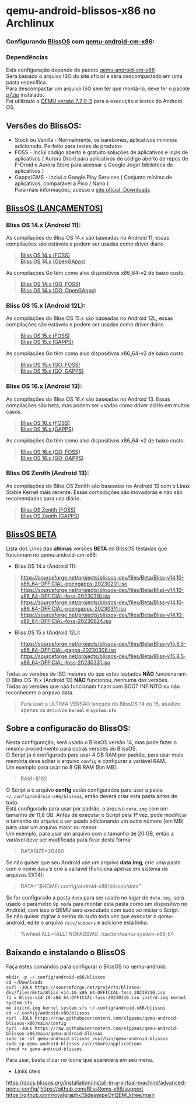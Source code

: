 # qemu-android-blissos-x86 no Archlinux

### Configurando [BlissOS](https://blissos.org/) com [qemu-android-cm-x86](https://aur.archlinux.org/packages/qemu-android-cm-x86):

### Dependências

Esta configuração depende do pacote [qemu-android-cm-x86](https://aur.archlinux.org/packages/qemu-android-cm-x86)  
Será baixado o arquivo ISO do site oficial e será descompactado em uma pasta específica.  
Para descompactar um arquivo ISO sem ter que montá-lo, deve ter o pacote [p7zip](https://archlinux.org/packages/extra/x86_64/p7zip/) instalado.  
Foi utilizado o [QEMU versão 7.2.0-3](https://archlinux.org/packages/?sort=&q=qemu-system-x86) para a execução e testes do Android OS.  

## Versões do BlissOS:  

* Stock ou Vanilla - Normalmente, os barebones, aplicativos mínimos adicionado. Perfeito para testes de produtos  
* FOSS - Inclui código aberto e gratuito soluções de aplicativos e lojas de aplicativos ( Aurora Droid para aplicativos de código aberto de repos de F-Droid e Aurora Store para acessar o Google Jogar biblioteca de aplicativos )  
* Gapps/GMS - Inclui o Google Play Services ( Conjunto mínimo de aplicativos, comparável a Pico / Nano )  
Para mais informações, acesse o [site oficial, Downloads](https://blissos.org/index.html#download)  

## [BlissOS (LANÇAMENTOS)](https://blissos.org/index.html#download)  

### Bliss OS 14.x (Android 11):  

As compilações do Bliss OS 14.x são baseadas no Android 11, essas compilações são estáveis e podem ser usadas como driver diário.  

>[Bliss OS 14.x (FOSS)](https://sourceforge.net/projects/blissos-x86/files/Official/BlissOS14/FOSS/Generic/)  
[Bliss OS 14.x (OpenGApps)](https://sourceforge.net/projects/blissos-x86/files/Official/BlissOS14/OpenGApps/Generic/)  

As compilações Go têm como alvo dispositivos x86_64-v2 de baixo custo.  

>[Bliss OS 14.x (GO, FOSS)](https://sourceforge.net/projects/blissos-x86/files/Official/BlissOS14/FOSS/Go/)  
[Bliss OS 14.x (GO, OpenGApps)](https://sourceforge.net/projects/blissos-x86/files/Official/BlissOS14/OpenGApps/Go/)  

### Bliss OS 15.x (Android 12L):  

As compilações do Bliss OS 15.x são baseadas no Android 12L, essas compilações são estáveis e podem ser usadas como driver diário.  

>[Bliss OS 15.x (FOSS)](https://sourceforge.net/projects/blissos-x86/files/Official/BlissOS15/FOSS/Generic/)  
[Bliss OS 15.x (GAPPS)](https://sourceforge.net/projects/blissos-x86/files/Official/BlissOS15/Gapps/Generic/)  

As compilações Go têm como alvo dispositivos x86_64-v2 de baixo custo.  

>[Bliss OS 15.x (GO, FOSS)](https://sourceforge.net/projects/blissos-x86/files/Official/BlissOS15/FOSS/Go/)  
[Bliss OS 15.x (GO, GAPPS)](https://sourceforge.net/projects/blissos-x86/files/Official/BlissOS15/Gapps/Go/)  

### Bliss OS 16.x (Android 13):  

As compilações do Bliss OS 16.x são baseadas no Android 13. Essas compilações são beta, mas podem ser usadas como driver diário em muitos casos.  

>[Bliss OS 16.x (FOSS)](https://sourceforge.net/projects/blissos-x86/files/Official/BlissOS16/FOSS/Generic/)  
[Bliss OS 16.x (GAPPS)](https://sourceforge.net/projects/blissos-x86/files/Official/BlissOS16/Gapps/Generic/)  

As compilações Go têm como alvo dispositivos x86_64-v2 de baixo custo.  

>[Bliss OS 16.x (GO, FOSS)](https://sourceforge.net/projects/blissos-x86/files/Official/BlissOS16/FOSS/Go/)  
[Bliss OS 16.x (GO, GAPPS)](https://sourceforge.net/projects/blissos-x86/files/Official/BlissOS16/Gapps/Go/)  

### Bliss OS Zenith (Android 13):  

As compilações do Bliss OS Zenith são baseadas no Android 13 com o Linux Stable Kernel mais recente. Essas compilações são inovadoras e não são recomendadas para uso diário.  

>[Bliss OS Zenith (FOSS)](https://sourceforge.net/projects/blissos-x86/files/Official/BlissOSZenith/FOSS/Generic/)  
[Bliss OS Zenith (GAPPS)](https://sourceforge.net/projects/blissos-x86/files/Official/BlissOSZenith/Gapps/Generic/)  

## [BlissOS BETA](https://sourceforge.net/projects/blissos-dev/files/Beta/)

Lista dos Links das **últimas** versões **BETA** do BlissOS testadas que funcionam no qemu-android-cm-x86:  

- Bliss OS 14.x (Android 11):  

>https://sourceforge.net/projects/blissos-dev/files/Beta/Bliss-v14.10-x86_64-OFFICIAL-opengapps-20230201.iso  
https://sourceforge.net/projects/blissos-dev/files/Beta/Bliss-v14.10-x86_64-OFFICIAL-foss-20230310.iso  
https://sourceforge.net/projects/blissos-dev/files/Beta/Bliss-v14.10-x86_64-OFFICIAL-opengapps-20230311.iso  
https://sourceforge.net/projects/blissos-dev/files/Beta/Bliss-v14.10-x86_64-OFFICIAL-foss-20230624.iso  

- Bliss OS 15.x (Android 12L):  

>https://sourceforge.net/projects/blissos-dev/files/Beta/Bliss-v15.8.5-x86_64-OFFICIAL-gapps-20230308.iso  
https://sourceforge.net/projects/blissos-dev/files/Beta/Bliss-v15.8.5-x86_64-OFFICIAL-foss-20230331.iso  

Todas as versões de ISO maiores do que estes testados **NÃO** funcionaram.  
O Bliss OS 16.x (Android 13) **NÃO** funcionou, nenhuma das versões.  
Todas as versões que não funcionam ficam com BOOT INFINITO ou não reconhecem o arquivo data.  

>Para usar a ÚLTIMA VERSÃO lançada do BlissOS 14 ou 15, atualize apenas os arquivos **`kernel`** e **`system.sfs`**

## Sobre a configuracão do BlissOS:  

Nesta configuração, será usado o BlissOS versão 14, mas pode fazer o mesmo procedimento para outras versões do BlissOS.  
O Script já é configurado para usar 4 GB RAM por padrão, para usar mais memória deve editar o arquivo `config` e configurar a variável RAM.  
Um exemplo para usar no 8 GB RAM (Em MB):  

> RAM=8192


O Script e o arquivo **config** estão configurados para usar a pasta `~/.config/android-x86/blissos`, então deverá criar esta pasta antes de tudo.  
Está configurado para usar por padrão, o arquivo `data.img` com um tamanho de 11,8 GB. Antes de executar o Script pela 1ª vez, pode modificar o tamanho do arquivo a ser usado adicionando um outro número (em MB) para usar um arquivo maior ou menor.  
Um exemplo, para usar um arquivo com o tamanho de 20 GB, então a variável deve ser modificada para ficar desta forma:  

> DATASIZE=20480  

Se não quiser que seu Android use um arquivo **data.img**, crie uma pasta com o nome `data` e crie a variável (Funciona apenas em sistema de arquivos EXT4):  

> DATA="$HOME/.config/android-x86/blissos/data"  

Se for configurado a pasta `data` para ser usado no lugar de `data.img`, será usado o parâmetro `9p mode` para montar esta pasta como um dispositivo no Android, com isso o QEMU será executado com sudo ao iniciar o Script.  
Se não quiser digitar a senha do sudo toda vez que executar o qemu-android, edite o arquivo `/etc/sudoers` e adicione esta linha:  

> %wheel ALL=(ALL) NOPASSWD: /usr/bin/qemu-system-x86_64  

## Baixando e instalando o BlissOS

Faça estes comandos para configurar o BlissOS no qemu-android:  

```
mkdir -p ~/.config/android-x86/blissos
cd ~/Downloads
curl -JOLk https://sourceforge.net/projects/blissos-dev/files/Beta/Bliss-v14.10-x86_64-OFFICIAL-foss-20230310.iso
7z x Bliss-v14.10-x86_64-OFFICIAL-foss-20230310.iso initrd.img kernel system.sfs
mv initrd.img kernel system.sfs ~/.config/android-x86/blissos
cd ~/.config/android-x86/blissos
curl -JOLk https://raw.githubusercontent.com/elppans/qemu-android-blissos-x86/main/config
curl -JOLk https://raw.githubusercontent.com/elppans/qemu-android-blissos-x86/main/qemu-android-blissos
sudo ln -sf qemu-android-blissos /usr/bin/qemu-android-blissos
sudo cp qemu-android-blissos /usr/share/applications
chmod +x qemu-android-blissos
```

Para usar, basta clicar no ícone que aparecerá em seu menú.  

- Links úteis

https://docs.blissos.org/installation/install-in-a-virtual-machine/advanced-qemu-config/
https://github.com/BlissRoms-x86/support
https://github.com/royalgraphx/SideswipeOnQEMU/tree/main

